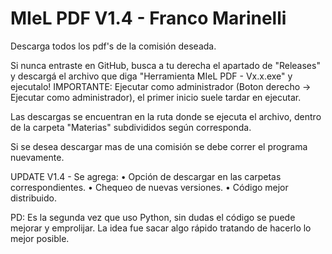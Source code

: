 # MIeL PDF V1.4 - Franco Marinelli
Descarga todos los pdf's de la comisión deseada.


Si nunca entraste en GitHub, busca a tu derecha el apartado de "Releases" y descargá el archivo que diga "Herramienta MIeL PDF - Vx.x.exe" y ejecutalo!
IMPORTANTE: Ejecutar como administrador (Boton derecho -> Ejecutar como administrador), el primer inicio suele tardar en ejecutar.

Las descargas se encuentran en la ruta donde se ejecuta el archivo, dentro de la carpeta "Materias" subdivididos según corresponda.

Si se desea descargar mas de una comisión se debe correr el programa nuevamente.

UPDATE V1.4 - Se agrega:
• Opción de descargar en las carpetas correspondientes.
• Chequeo de nuevas versiones.
• Código mejor distribuido.

PD: Es la segunda vez que uso Python, sin dudas el código se puede mejorar y emprolijar. La idea fue sacar algo rápido tratando de hacerlo lo mejor posible.
